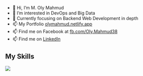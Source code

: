 - 👋 Hi, I’m M. Oly Mahmud
- 👀 I’m interested in DevOps and Big Data
- 🌱 Currently focusing on Backend Web Development in depth
- 📫 My Portfolio [olymahmud.netlify.app](https://olymahmud.netlify.app)
- 📫 Find me on Facebook at [fb.com/Oly.Mahmud38](https://www.fb.com/Oly.Mahmud38)
- 📫 Find me on [LinkedIn](https://www.linkedin.com/in/m-oly-mahmud-mugdho/)

## My Skills

 ![](https://skillicons.dev/icons?i=c,cpp,csharp,java,python,javascript,react,nodejs,express,mongo,linux&theme=dark)
